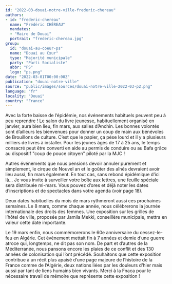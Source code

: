 ```yaml
---
id: "2022-03-douai-notre-ville-frederic-chereau"
authors:
- id: "frederic-chereau"
  name: "Frédéric CHÉREAU"
  mandates: 
  - "Maire de Douai"
  portrait: "frederic-chereau.jpg"
group:
  id: "douai-au-coeur-ps"
  name: "Douai au Cœur"
  type: "Majorité municipale"
  party: "Parti Socialiste"
  abbr: "PS"
  logo: "ps.png"
date: "2022-03-01T00:00:00Z"
publication: "douai-notre-ville"
source: "public/images/sources/douai-notre-ville-2022-03-p2.png"
language: "fr"
locality: "Douai"
country: "France"
---
```


Avec la forte baisse de l’épidémie, nos événements habituels peuvent peu à peu reprendre ! Le salon du livre jeunesse, habituellement organisé en janvier, aura bien lieu, fin mars, aux salles d’Anchin. Les bonnes volontés sont d’ailleurs les bienvenues pour donner un coup de main aux bénévoles de Brouillons de culture. C’est que le papier, ça pèse lourd et il y a plusieurs milliers de livres à installer. Pour les jeunes âgés de 17 à 25 ans, le temps consacré peut être converti en aide au permis de conduire ou au Bafa grâce au dispositif "coup de pouce citoyen" piloté par la MJC !

Autres événements que nous pensions devoir annuler purement et simplement, le cirque de Nouvel an et le goûter des aînés devraient avoir lieu aussi, fin mars également. En tout cas, sans rebond épidémique d’ici là… Je vous invite à surveiller votre boîte aux lettres, une feuille spéciale sera distribuée mi-mars. Vous pouvez d’ores et déjà noter les dates d’inscriptions et de spectacles dans votre agenda (voir page 18).

Deux dates habituelles du mois de mars rythmeront aussi ces prochaines semaines. Le 8 mars, comme chaque année, nous célébrerons la journée internationale des droits des femmes. Une exposition sur les grilles de l’hôtel de ville, proposée par Jamila Mekki, conseillère municipale, mettra en valeur cette date importante.

Le 19 mars enfin, nous commémorerons le 60e anniversaire du cessez-le-feu en Algérie. Cet événement mettait fin à 7 années et demie d’une guerre atroce qui, longtemps, ne dit pas son nom. De part et d’autres de la Méditerranée, nous pansons encore les plaies de ce conflit et des 130 années de colonisation qui l’ont précédé. Souhaitons que cette exposition contribue à un récit plus apaisé d’une page majeure de l’histoire de la France comme de l’Algérie, deux nations liées par les douleurs d’hier mais aussi par tant de liens humains bien vivants. Merci à la Fnaca pour le nécessaire travail de mémoire que représente cette exposition !
